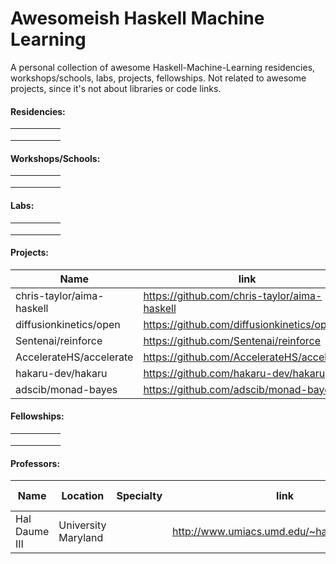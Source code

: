 # Awesomeish Haskell Machine Learning
A personal collection of awesome Haskell-Machine-Learning residencies, workshops/schools, labs, projects, fellowships. Not related to awesome projects, since it's not about libraries or code links.

#### Residencies:

|   |   |   |   |   |
|---|---|---|---|---|
|   |   |   |   |   |
|   |   |   |   |   |
|   |   |   |   |   |

#### Workshops/Schools:

|   |   |   |   |   |
|---|---|---|---|---|
|   |   |   |   |   |
|   |   |   |   |   |
|   |   |   |   |   |

#### Labs:

|   |   |   |   |   |
|---|---|---|---|---|
|   |   |   |   |   |
|   |   |   |   |   |
|   |   |   |   |   |


#### Projects:

| Name                      |link                                          |   |   |   |
|---------------------------|----------------------------------------------|---|---|---|
| chris-taylor/aima-haskell | https://github.com/chris-taylor/aima-haskell |   |   |   |
| diffusionkinetics/open    | https://github.com/diffusionkinetics/open    |   |   |   |
| Sentenai/reinforce        | https://github.com/Sentenai/reinforce        |   |   |   |
| AccelerateHS/accelerate   | https://github.com/AccelerateHS/accelerate   |   |   |   |
| hakaru-dev/hakaru         | https://github.com/hakaru-dev/hakaru         |   |   |   |
| adscib/monad-bayes        | https://github.com/adscib/monad-bayes        |   |   |   |


#### Fellowships:

|   |   |   |   |   |
|---|---|---|---|---|
|   |   |   |   |   |
|   |   |   |   |   |
|   |   |   |   |   |


#### Professors:

|Name           | Location            | Specialty                                      | link                                           | last-update | Source                                                                           |
|---------------|---------------------|------------------------------------------------|------------------------------------------------|-------------|----------------------------------------------------------------------------------|
| Hal Daume III | University Maryland |                                                | http://www.umiacs.umd.edu/~hal/software.html   | 9/13/2017   | https://stackoverflow.com/questions/2268885/machine-learning-in-ocaml-or-haskell |


